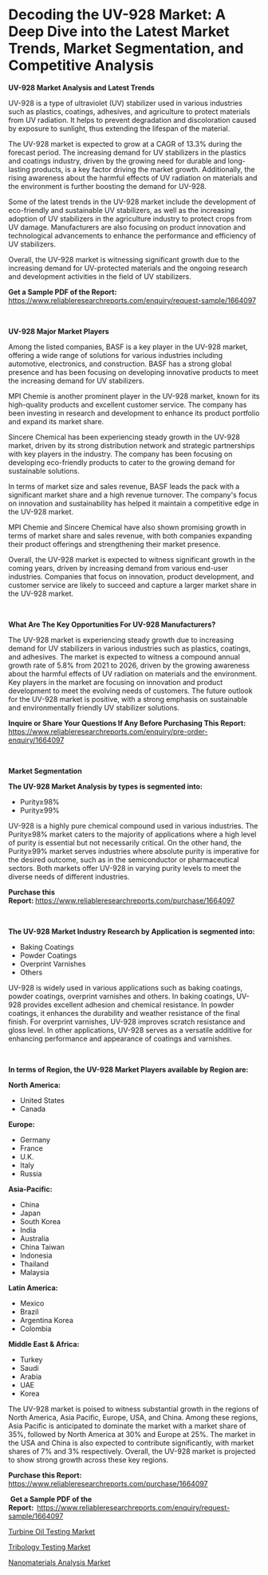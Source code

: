 <p><h1>Decoding the UV-928 Market: A Deep Dive into the Latest Market Trends, Market Segmentation, and Competitive Analysis</h1></p><p><strong>UV-928 Market Analysis and Latest Trends</strong></p>
<p><p>UV-928 is a type of ultraviolet (UV) stabilizer used in various industries such as plastics, coatings, adhesives, and agriculture to protect materials from UV radiation. It helps to prevent degradation and discoloration caused by exposure to sunlight, thus extending the lifespan of the material.</p><p>The UV-928 market is expected to grow at a CAGR of 13.3% during the forecast period. The increasing demand for UV stabilizers in the plastics and coatings industry, driven by the growing need for durable and long-lasting products, is a key factor driving the market growth. Additionally, the rising awareness about the harmful effects of UV radiation on materials and the environment is further boosting the demand for UV-928.</p><p>Some of the latest trends in the UV-928 market include the development of eco-friendly and sustainable UV stabilizers, as well as the increasing adoption of UV stabilizers in the agriculture industry to protect crops from UV damage. Manufacturers are also focusing on product innovation and technological advancements to enhance the performance and efficiency of UV stabilizers.</p><p>Overall, the UV-928 market is witnessing significant growth due to the increasing demand for UV-protected materials and the ongoing research and development activities in the field of UV stabilizers.</p></p>
<p><strong>Get a Sample PDF of the Report:&nbsp;</strong> <a href="https://www.reliableresearchreports.com/enquiry/request-sample/1664097">https://www.reliableresearchreports.com/enquiry/request-sample/1664097</a></p>
<p>&nbsp;</p>
<p><strong>UV-928 Major Market Players</strong></p>
<p><p>Among the listed companies, BASF is a key player in the UV-928 market, offering a wide range of solutions for various industries including automotive, electronics, and construction. BASF has a strong global presence and has been focusing on developing innovative products to meet the increasing demand for UV stabilizers.</p><p>MPI Chemie is another prominent player in the UV-928 market, known for its high-quality products and excellent customer service. The company has been investing in research and development to enhance its product portfolio and expand its market share.</p><p>Sincere Chemical has been experiencing steady growth in the UV-928 market, driven by its strong distribution network and strategic partnerships with key players in the industry. The company has been focusing on developing eco-friendly products to cater to the growing demand for sustainable solutions.</p><p>In terms of market size and sales revenue, BASF leads the pack with a significant market share and a high revenue turnover. The company's focus on innovation and sustainability has helped it maintain a competitive edge in the UV-928 market.</p><p>MPI Chemie and Sincere Chemical have also shown promising growth in terms of market share and sales revenue, with both companies expanding their product offerings and strengthening their market presence.</p><p>Overall, the UV-928 market is expected to witness significant growth in the coming years, driven by increasing demand from various end-user industries. Companies that focus on innovation, product development, and customer service are likely to succeed and capture a larger market share in the UV-928 market.</p></p>
<p>&nbsp;</p>
<p><strong>What Are The Key Opportunities For UV-928 Manufacturers?</strong></p>
<p><p>The UV-928 market is experiencing steady growth due to increasing demand for UV stabilizers in various industries such as plastics, coatings, and adhesives. The market is expected to witness a compound annual growth rate of 5.8% from 2021 to 2026, driven by the growing awareness about the harmful effects of UV radiation on materials and the environment. Key players in the market are focusing on innovation and product development to meet the evolving needs of customers. The future outlook for the UV-928 market is positive, with a strong emphasis on sustainable and environmentally friendly UV stabilizer solutions.</p></p>
<p><strong>Inquire or Share Your Questions If Any Before Purchasing This Report:</strong> <a href="https://www.reliableresearchreports.com/enquiry/pre-order-enquiry/1664097">https://www.reliableresearchreports.com/enquiry/pre-order-enquiry/1664097</a></p>
<p>&nbsp;</p>
<p><strong>Market Segmentation</strong></p>
<p><strong>The UV-928 Market Analysis by types is segmented into:</strong></p>
<p><ul><li>Purity≥98%</li><li>Purity≥99%</li></ul></p>
<p><p>UV-928 is a highly pure chemical compound used in various industries. The Purity≥98% market caters to the majority of applications where a high level of purity is essential but not necessarily critical. On the other hand, the Purity≥99% market serves industries where absolute purity is imperative for the desired outcome, such as in the semiconductor or pharmaceutical sectors. Both markets offer UV-928 in varying purity levels to meet the diverse needs of different industries.</p></p>
<p><strong>Purchase this Report:&nbsp;</strong><a href="https://www.reliableresearchreports.com/purchase/1664097">https://www.reliableresearchreports.com/purchase/1664097</a></p>
<p>&nbsp;</p>
<p><strong>The UV-928 Market Industry Research by Application is segmented into:</strong></p>
<p><ul><li>Baking Coatings</li><li>Powder Coatings</li><li>Overprint Varnishes</li><li>Others</li></ul></p>
<p><p>UV-928 is widely used in various applications such as baking coatings, powder coatings, overprint varnishes and others. In baking coatings, UV-928 provides excellent adhesion and chemical resistance. In powder coatings, it enhances the durability and weather resistance of the final finish. For overprint varnishes, UV-928 improves scratch resistance and gloss level. In other applications, UV-928 serves as a versatile additive for enhancing performance and appearance of coatings and varnishes.</p></p>
<p>&nbsp;</p>
<p><strong>In terms of Region, the UV-928 Market Players available by Region are:</strong></p>
<p>
    <p> <strong> North America: </strong>
        <ul>
            <li>United States</li>
            <li>Canada</li>
        </ul>
        </p> 
    <p> <strong> Europe: </strong>
        <ul>
            <li>Germany</li>
            <li>France</li>
            <li>U.K.</li>
            <li>Italy</li>
            <li>Russia</li>
        </ul>
        </p> 
    <p> <strong> Asia-Pacific: </strong>
        <ul>
            <li>China</li>
            <li>Japan</li>
            <li>South Korea</li>
            <li>India</li>
            <li>Australia</li>
            <li>China Taiwan</li>
            <li>Indonesia</li>
            <li>Thailand</li>
            <li>Malaysia</li>
        </ul>
        </p> 
    <p> <strong> Latin America: </strong>
        <ul>
            <li>Mexico</li>
            <li>Brazil</li>
            <li>Argentina Korea</li>
            <li>Colombia</li>
        </ul>
        </p> 
    <p> <strong> Middle East & Africa: </strong>
        <ul>
            <li>Turkey</li>
            <li>Saudi</li>
            <li>Arabia</li>
            <li>UAE</li>
            <li>Korea</li>
        </ul>
    </p>
    </p>
<p><p>The UV-928 market is poised to witness substantial growth in the regions of North America, Asia Pacific, Europe, USA, and China. Among these regions, Asia Pacific is anticipated to dominate the market with a market share of 35%, followed by North America at 30% and Europe at 25%. The market in the USA and China is also expected to contribute significantly, with market shares of 7% and 3% respectively. Overall, the UV-928 market is projected to show strong growth across these key regions.</p></p>
<p><strong>Purchase this Report: </strong><a href="https://www.reliableresearchreports.com/purchase/1664097">https://www.reliableresearchreports.com/purchase/1664097</a></p>
<p>&nbsp;<strong>Get a Sample PDF of the Report:&nbsp;&nbsp;</strong><a href="https://www.reliableresearchreports.com/enquiry/request-sample/1664097">https://www.reliableresearchreports.com/enquiry/request-sample/1664097</a></p>
<p><strong></strong></p>
<p><p><a href="https://medium.com/@alenamorar/turbine-oil-testing-market-size-market-outlook-and-market-forecast-2024-to-2031-dcfef5d65550">Turbine Oil Testing Market</a></p><p><a href="https://medium.com/@alenamorar/tribology-testing-market-size-cagr-trends-2024-2030-07e6471705a1">Tribology Testing Market</a></p><p><a href="https://medium.com/@alenamorar/nanomaterials-analysis-market-comprehensive-assessment-by-type-application-and-geography-3b2fa1a9265c">Nanomaterials Analysis Market</a></p></p>